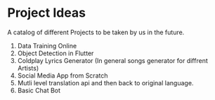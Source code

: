 # Project Ideas
A catalog of different Projects to be taken by us in the future.

1) Data Training Online
2) Object Detection in Flutter
3) Coldplay Lyrics Generator (In general songs generator for diffrent Artists)
4) Social Media App from Scratch
5) Mutli level translation api and then back to original language.
6) Basic Chat Bot
